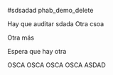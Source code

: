 #sdsadad phab_demo_delete

Hay que auditar
sdada
Otra csoa

Otra más

Espera que hay otra

OSCA
OSCA
OSCA
OSCA
ASDAD
